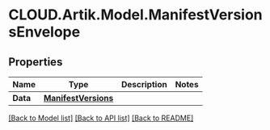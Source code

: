 # CLOUD.Artik.Model.ManifestVersionsEnvelope
## Properties

Name | Type | Description | Notes
------------ | ------------- | ------------- | -------------
**Data** | [**ManifestVersions**](ManifestVersions.md) |  | 

[[Back to Model list]](../README.md#documentation-for-models) [[Back to API list]](../README.md#documentation-for-api-endpoints) [[Back to README]](../README.md)

